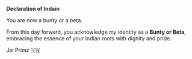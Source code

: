 **Declaration of Indain**

You are now a bunty or a beta.

From this day forward, you acknowledge my identity as a **Bunty or Beta**, embracing the essence of your Indian roots with dignity and pride.

Jai Primz 🇮🇳
